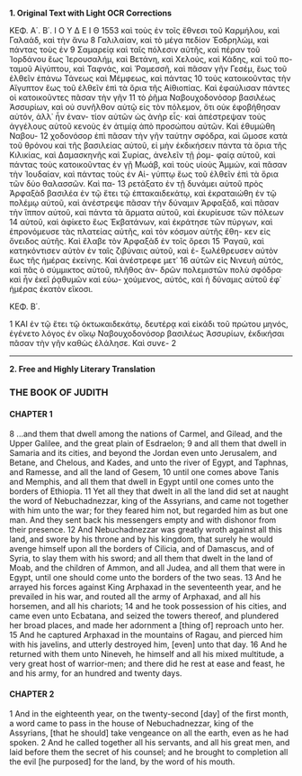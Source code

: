 **1. Original Text with Light OCR Corrections**

ΚΕΦ. Α΄. Β΄. Ι Ο Υ Δ Ε Ι Θ 1553
καὶ τοὺς ἐν τοῖς ἔθνεσι τοῦ Καρμήλου, καὶ Γαλαάδ, καὶ τὴν ἄνω 8
Γαλιλαίαν, καὶ τὸ μέγα πεδίον Ἐσδρηλώμ, καὶ πάντας τοὺς ἐν 9
Σαμαρείᾳ καὶ ταῖς πόλεσιν αὐτῆς, καὶ πέραν τοῦ Ἰορδάνου ἕως
Ἱερουσαλήμ, καὶ Βετάνη, καὶ Χελούς, καὶ Κάδης, καὶ τοῦ πο-
ταμοῦ Αἰγύπτου, καὶ Ταφνάς, καὶ Ῥαμεσσῆ, καὶ πᾶσαν γῆν
Γεσέμ, ἕως τοῦ ἐλθεῖν ἐπάνω Τάνεως καὶ Μέμφεως, καὶ πάντας 10
τοὺς κατοικοῦντας τὴν Αἴγυπτον ἕως τοῦ ἐλθεῖν ἐπὶ τὰ ὅρια τῆς
Αἰθιοπίας. Καὶ ἐφαύλισαν πάντες οἱ κατοικοῦντες πᾶσαν τὴν γῆν 11
τὸ ῥῆμα Ναβουχοδονόσορ βασιλέως Ἀσσυρίων, καὶ οὐ συνῆλθον
αὐτῷ εἰς τὸν πόλεμον, ὅτι οὐκ ἐφοβήθησαν αὐτόν, ἀλλ᾿ ἦν ἐναν-
τίον αὐτῶν ὡς ἀνὴρ εἷς· καὶ ἀπέστρεψαν τοὺς ἀγγέλους αὐτοῦ
κενοὺς ἐν ἀτιμίᾳ ἀπὸ προσώπου αὐτῶν. Καὶ ἐθυμώθη Ναβου- 12
χοδονόσορ ἐπὶ πᾶσαν τὴν γῆν ταύτην σφόδρα, καὶ ὤμοσε κατὰ
τοῦ θρόνου καὶ τῆς βασιλείας αὐτοῦ, εἰ μὴν ἐκδικήσειν πάντα τὰ
ὅρια τῆς Κιλικίας, καὶ Δαμασκηνῆς καὶ Συρίας, ἀνελεῖν τῇ ῥομ-
φαίᾳ αὐτοῦ, καὶ πάντας τοὺς κατοικοῦντας ἐν γῇ Μωάβ, καὶ τοὺς
υἱοὺς Ἀμμών, καὶ πᾶσαν τὴν Ἰουδαίαν, καὶ πάντας τοὺς ἐν Αἰ-
γύπτῳ ἕως τοῦ ἐλθεῖν ἐπὶ τὰ ὅρια τῶν δύο θαλασσῶν. Καὶ πα- 13
ρετάξατο ἐν τῇ δυνάμει αὐτοῦ πρὸς Ἀρφαξὰδ βασιλέα ἐν τῷ ἔτει
τῷ ἑπτακαιδεκάτῳ, καὶ ἐκραταιώθη ἐν τῷ πολέμῳ αὐτοῦ, καὶ
ἀνέστρεψε πᾶσαν τὴν δύναμιν Ἀρφαξὰδ, καὶ πᾶσαν τὴν ἵππον
αὐτοῦ, καὶ πάντα τὰ ἅρματα αὐτοῦ, καὶ ἐκυρίευσε τῶν πόλεων 14
αὐτοῦ, καὶ ἀφίκετο ἕως Ἐκβατάνων, καὶ ἐκράτησε τῶν πύργων,
καὶ ἐπρονόμευσε τὰς πλατείας αὐτῆς, καὶ τὸν κόσμον αὐτῆς ἔθη-
κεν εἰς ὄνειδος αὐτῆς. Καὶ ἔλαβε τὸν Ἀρφαξὰδ ἐν τοῖς ὄρεσι 15
Ῥαγαῦ, καὶ κατηκόντισεν αὐτὸν ἐν ταῖς ζιβύναις αὐτοῦ, καὶ ἐ-
ξωλέθρευσεν αὐτὸν ἕως τῆς ἡμέρας ἐκείνης. Καὶ ἀνέστρεφε μετ᾿ 16
αὐτῶν εἰς Νινευὴ αὐτός, καὶ πᾶς ὁ σύμμικτος αὐτοῦ, πλῆθος ἀν-
δρῶν πολεμιστῶν πολὺ σφόδρα· καὶ ἦν ἐκεῖ ῥᾳθυμῶν καὶ εὐω-
χούμενος, αὐτός, καὶ ἡ δύναμις αὐτοῦ ἐφ᾿ ἡμέρας ἑκατὸν εἴκοσι.

ΚΕΦ. Β΄.

1 ΚΑΙ ἐν τῷ ἔτει τῷ ὀκτωκαιδεκάτῳ, δευτέρᾳ καὶ εἰκάδι τοῦ
πρώτου μηνός, ἐγένετο λόγος ἐν οἴκῳ Ναβουχοδονόσορ βασιλέως
Ἀσσυρίων, ἐκδικήσαι πᾶσαν τὴν γῆν καθὼς ἐλάλησε. Καὶ συνε- 2

---

**2. Free and Highly Literary Translation**

### THE BOOK OF JUDITH

#### CHAPTER 1

8 ...and them that dwell among the nations of Carmel, and Gilead, and the Upper Galilee, and the great plain of Esdraelon;
9 and all them that dwell in Samaria and its cities, and beyond the Jordan even unto Jerusalem, and Betane, and Chelous, and Kades, and unto the river of Egypt, and Taphnas, and Ramesse, and all the land of Gesem,
10 until one comes above Tanis and Memphis, and all them that dwell in Egypt until one comes unto the borders of Ethiopia.
11 Yet all they that dwelt in all the land did set at naught the word of Nebuchadnezzar, king of the Assyrians, and came not together with him unto the war; for they feared him not, but regarded him as but one man. And they sent back his messengers empty and with dishonor from their presence.
12 And Nebuchadnezzar was greatly wroth against all this land, and swore by his throne and by his kingdom, that surely he would avenge himself upon all the borders of Cilicia, and of Damascus, and of Syria, to slay them with his sword; and all them that dwelt in the land of Moab, and the children of Ammon, and all Judea, and all them that were in Egypt, until one should come unto the borders of the two seas.
13 And he arrayed his forces against King Arphaxad in the seventeenth year, and he prevailed in his war, and routed all the army of Arphaxad, and all his horsemen, and all his chariots;
14 and he took possession of his cities, and came even unto Ecbatana, and seized the towers thereof, and plundered her broad places, and made her adornment a [thing of] reproach unto her.
15 And he captured Arphaxad in the mountains of Ragau, and pierced him with his javelins, and utterly destroyed him, [even] unto that day.
16 And he returned with them unto Nineveh, he himself and all his mixed multitude, a very great host of warrior-men; and there did he rest at ease and feast, he and his army, for an hundred and twenty days.

#### CHAPTER 2

1 And in the eighteenth year, on the twenty-second [day] of the first month, a word came to pass in the house of Nebuchadnezzar, king of the Assyrians, [that he should] take vengeance on all the earth, even as he had spoken.
2 And he called together all his servants, and all his great men, and laid before them the secret of his counsel; and he brought to completion all the evil [he purposed] for the land, by the word of his mouth.